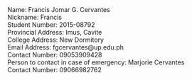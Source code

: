 <html>
<head><title>Personal Information</title></head>
<body>
Name: Francis Jomar G. Cervantes <br>
Nickname: Francis<br>
Student Number: 2015-08792<br> 
Provincial Address: Imus, Cavite<br>
College Address: New Dormitory<br>
Email Address: fgcervantes@up.edu.ph<br> 
Contact Number: 09053909428<br>
Person to contact in case of emergency: Marjorie Cervantes<br>
Contact Number: 09066982762<br>
</body>
</html>
